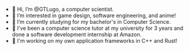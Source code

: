 - 👋 Hi, I’m @GTLugo, a computer scientist.
- 👀 I’m interested in game design, software engineering, and anime!
- 🌱 I’m currently studying for my bachelor's in Computer Science.
- 🏫 I've been a computer science tutor at my university for 3 years and done a software development internship at Amazon.
- 🚀 I'm working on my own application frameworks in C++ and Rust!
<!---- 💞️ I’m looking to collaborate on ...
- 📫 How to reach me: g.alexander.maldonado@gmail.com--->

<!---
GTLugo/GTLugo is a ✨ special ✨ repository because its `README.md` (this file) appears on your GitHub profile.
You can click the Preview link to take a look at your changes.
--->
